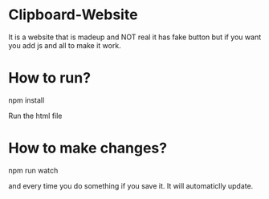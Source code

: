# Clipboard-Website

It is a website that is madeup and NOT real it has fake button but if you want you add js and all to make it work.

# How to run?

npm install

Run the html file

# How to make changes?

npm run watch

and every time you do something if you save it. It will automaticlly update.